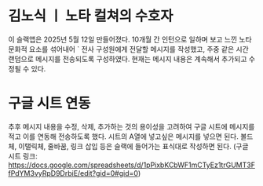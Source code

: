 # 김노식 ㅣ 노타 컬쳐의 수호자
이 슬랙앱은 2025년 5월 12일 만들어졌다. 
10개월 간 인턴으로 일하며 보고 느낀 노타 문화적 요소를 섞어내어 `
전사 구성원에게 전달할 메시지를 작성했고, 주중 같은 시간 랜덤으로 메시지를 전송되도록 구성하였다.
현재는 
메시지 내용은 계속해서 추가되고 수정될 수 있다. 


# 구글 시트 연동 
추후 메시지 내용을 수정, 삭제, 추가하는 것의 용이성을 고려하여 구글 시트에 메시지를 적고 이를 연동해 전송하도록 했다. 
시트의 A열에 넣고싶은 메시지를 넣으면 된다. 볼드체, 이탤릭체, 줄바꿈, 링크 삽입 등은 슬랙에 들어가는 표식대로 작성하면 된다. 
(구글 시트 링크: https://docs.google.com/spreadsheets/d/1pPixbKCbWF1mCTyEz1trGUMT3FfPdYM3vyRpD9DrbiE/edit?gid=0#gid=0)
